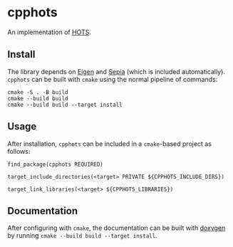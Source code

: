 # cpphots

An implementation of [HOTS](https://www.neuromorphic-vision.com/public/publications/57/publication.pdf).

## Install

The library depends on [Eigen](http://eigen.tuxfamily.org) and [Sepia](https://github.com/neuromorphic-paris/sepia) (which is included automatically). `cpphots` can be built with `cmake` using the normal pipeline of commands:

```
cmake -S . -B build
cmake --build build
cmake --build build --target install
```

## Usage

After installation, `cpphots` can be included in a `cmake`-based project as follows:

```
find_package(cpphots REQUIRED)

target_include_directories(<target> PRIVATE ${CPPHOTS_INCLUDE_DIRS})

target_link_libraries(<target> ${CPPHOTS_LIBRARIES})
```

## Documentation

After configuring with `cmake`, the documentation can be built with [doxygen](https://www.doxygen.nl) by running `cmake --build build --target install`.
